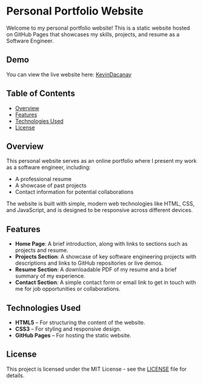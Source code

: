 # Personal Portfolio Website

Welcome to my personal portfolio website! This is a static website hosted on GitHub Pages that showcases my skills, projects, and resume as a Software Engineer.

## Demo

You can view the live website here: [KevinDacanay](https://KevinDacanay.github.io)

## Table of Contents

- [Overview](#overview)
- [Features](#features)
- [Technologies Used](#technologies-used)
- [License](#license)

## Overview

This personal website serves as an online portfolio where I present my work as a software engineer, including:

- A professional resume
- A showcase of past projects
- Contact information for potential collaborations

The website is built with simple, modern web technologies like HTML, CSS, and JavaScript, and is designed to be responsive across different devices.

## Features

- **Home Page**: A brief introduction, along with links to sections such as projects and resume.
- **Projects Section**: A showcase of key software engineering projects with descriptions and links to GitHub repositories or live demos.
- **Resume Section**: A downloadable PDF of my resume and a brief summary of my experience.
- **Contact Section**: A simple contact form or email link to get in touch with me for job opportunities or collaborations.

## Technologies Used

- **HTML5** – For structuring the content of the website.
- **CSS3** – For styling and responsive design.
- **GitHub Pages** – For hosting the static website.

## License

This project is licensed under the MIT License - see the [LICENSE](LICENSE) file for details.

